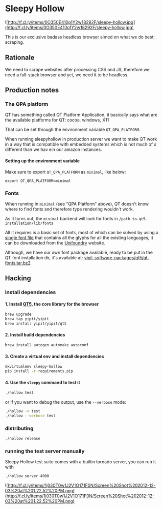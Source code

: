 # Sleepy Hollow

![http://f.cl.ly/items/0O350E410p1Y2w18292F/sleepy-hollow.jpg](http://f.cl.ly/items/0O350E410p1Y2w18292F/sleepy-hollow.jpg)

This is our exclusive badass headless browser aimed on what we do
best: scraping.


## Rationale

We need to scrape websites after processing CSS and JS, therefore we
need a full-stack browser and yet, we need it to be headless.

## Production notes

### The QPA platform

QT has something called QT Platform Application, it basically says
what are the available platforms for QT: cocoa, windows, X11

That can be set through the environment variable `QT_QPA_PLATFORM`.

When running sleepyhollow in production server we want to make QT work
in a way that is compatible with embedded systems which is not much of
a different than we hav ein our amazon instances.

#### Setting up the environment variable

Make sure to export `QT_QPA_PLATFORM` as `minimal`, like below:

```shell
export QT_QPA_PLATFORM=minimal
```


### Fonts

When running in `minimal` (see "QPA Platform" above), QT doesn't know
where to find fonts and therefore type rendering wouldn't work.

As it turns out, the `minimal` backend will look for fonts in
`/path-to-qt5-installation/lib/fonts`

All it requires is a basic set of fonts, most of which can be solved
by using a [single font file](http://unifoundry.com/unifont.html) that contains all the glyphs for all the
existing languages, it can be downloaded from the
[Unifoundry](http://unifoundry.com/) website.

Although, we have our own font package available, ready to be put in
the QT font installation dir, it's available at:
[yipit-software-packages/qt5/qt-fonts.tar.bz2](https://s3.amazonaws.com/yipit-software-packages/qt5/qt-fonts.tar.bz2)

## Hacking

### install dependencies

#### 1. Install [QT5](http://qt-project.org/wiki/Building_Qt_5_from_Git), the core library for the browser

```bash
brew upgrade
brew tap yipit/yipit
brew install yipit/yipit/qt5
```

#### 2. Install build dependencies

```bash
brew install autogen automake autoconf
```

#### 3. Create a virtual env and install dependencies

```bash
mkvirtualenv sleepy-hollow
pip install -r requirements.pip
```

#### 4. Use the `sleepy` command to test it

```bash
./hollow test
```

or if you want to debug the output, use the `--verbose` mode:

```bash
./hollow -v test
./hollow --verbose test
```

### distributing

```bash
./hollow release
```

### running the test server manually

Sleepy Hollow test suite comes with a builtin tornado server, you can
run it with

```bash
./hollow server 4000
```

![http://f.cl.ly/items/1j030T0w1J2V1O171F0N/Screen%20Shot%202012-12-03%20at%201.22.52%20PM.png](http://f.cl.ly/items/1j030T0w1J2V1O171F0N/Screen%20Shot%202012-12-03%20at%201.22.52%20PM.png)

